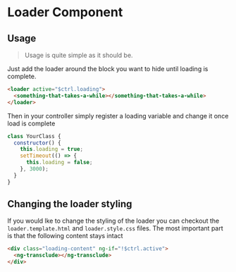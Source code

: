 # Loader Component

## Usage

> Usage is quite simple as it should be. 

Just add the loader around the block you want to hide until loading is complete.
```html
<loader active="$ctrl.loading">
  <something-that-takes-a-while></something-that-takes-a-while>
</loader>
```
Then in your controller simply register a loading variable and change it once load is complete
```javascript
class YourClass {
  constructor() {
    this.loading = true;
    setTimeout(() => {
      this.loading = false;
    }, 3000);
  }
}
```

## Changing the loader styling

If you would lke to change the styling of the loader you can checkout the `loader.template.html` and `loader.style.css` files. The most important part is that the following content stays intact
```html
<div class="loading-content" ng-if="!$ctrl.active">
  <ng-transclude></ng-transclude>
</div>
```
